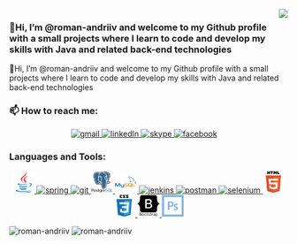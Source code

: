  <img align="right" width="auto" height="230" src="https://user-images.githubusercontent.com/63511356/235300964-351ad8bf-25e9-4c33-a536-fa2f730f2bd5.gif"/> 
 <h3 align="left">👋Hi, I’m @roman-andriiv and welcome to my Github profile with a small projects where I learn to code and develop my skills with Java and related back-end technologies</h3>
👋Hi, I’m @roman-andriiv and welcome to my Github profile with a small projects where I learn to code and develop my skills with Java and related back-end technologies
<h3 align="left">📫 How to reach me:</h3>

<p align="center">
<a href="mailto:roman.andriiv.dev@gmail.com" target="_blank" rel="noreferrer"> 
<img src="https://www.svgrepo.com/show/349379/gmail-old.svg" alt="gmail" width="40" height="40"/> 
</a> 
 
 <a href="https://www.linkedin.com/in/roman-andriiv/" target="_blank" rel="noreferrer"> 
<img src="https://www.svgrepo.com/show/349436/linkedin.svg" alt="linkedIn" width="40" height="40"/> 
</a>
 
<a href="https://join.skype.com/invite/MRfM9105SMBf" target="_blank" rel="noreferrer"> 
<img src="https://www.svgrepo.com/show/349506/skype.svg" alt="skype" width="40" height="40"/> 
</a>
 
  <a href="https://www.facebook.com/r.andriiv" target="_blank" rel="noreferrer"> 
<img src="https://www.svgrepo.com/show/349359/facebook.svg" alt="facebook" width="40" height="40"/> 
</a>

</p>


<h3 align="left">Languages and Tools:</h3>
<p align="center"> 
     <a href="https://www.java.com" target="_blank" rel="noreferrer"> 
    <img src="https://raw.githubusercontent.com/devicons/devicon/master/icons/java/java-original.svg" alt="java" width="40" height="40"/> 
    </a> 
    <a href="https://spring.io/" target="_blank" rel="noreferrer"> 
    <img src="https://www.vectorlogo.zone/logos/springio/springio-icon.svg" alt="spring" width="40" height="40"/> 
    </a> 
     <a href="https://git-scm.com/" target="_blank" rel="noreferrer">
    <img src="https://www.vectorlogo.zone/logos/git-scm/git-scm-icon.svg" alt="git" width="40" height="40"/> 
    </a> 
    <a href="https://www.postgresql.org" target="_blank" rel="noreferrer"> 
    <img src="https://raw.githubusercontent.com/devicons/devicon/master/icons/postgresql/postgresql-original-wordmark.svg" alt="postgresql" width="40" height="40"/>       </a> 
    <a href="https://www.mysql.com/" target="_blank" rel="noreferrer"> 
    <img src="https://raw.githubusercontent.com/devicons/devicon/master/icons/mysql/mysql-original-wordmark.svg" alt="mysql" width="40" height="40"/> 
    </a> 
    <a href="https://www.jenkins.io" target="_blank" rel="noreferrer"> 
    <img src="https://www.vectorlogo.zone/logos/jenkins/jenkins-icon.svg" alt="jenkins" width="40" height="40"/> 
    </a> 
    <a href="https://postman.com" target="_blank" rel="noreferrer"> 
    <img src="https://www.vectorlogo.zone/logos/getpostman/getpostman-icon.svg" alt="postman" width="40" height="40"/> 
    </a>
    <a href="https://www.selenium.dev" target="_blank" rel="noreferrer"> 
    <img src="https://raw.githubusercontent.com/detain/svg-logos/780f25886640cef088af994181646db2f6b1a3f8/svg/selenium-logo.svg" alt="selenium" width="40"                 height="40"/> 
    </a>
    <a href="https://www.w3.org/html/" target="_blank" rel="noreferrer"> 
    <img src="https://raw.githubusercontent.com/devicons/devicon/master/icons/html5/html5-original-wordmark.svg" alt="html5" width="40" height="40"/> 
    </a>
    <a href="https://www.w3schools.com/css/" target="_blank" rel="noreferrer"> 
    <img src="https://raw.githubusercontent.com/devicons/devicon/master/icons/css3/css3-original-wordmark.svg" alt="css3" width="40" height="40"/> 
    </a> 
    <a href="https://getbootstrap.com" target="_blank" rel="noreferrer"> 
    <img src="https://raw.githubusercontent.com/devicons/devicon/master/icons/bootstrap/bootstrap-plain-wordmark.svg" alt="bootstrap" width="40" height="40"/> 
    </a> 
    <a href="https://www.photoshop.com/en" target="_blank" rel="noreferrer"> 
    <img src="https://raw.githubusercontent.com/devicons/devicon/master/icons/photoshop/photoshop-line.svg" alt="photoshop" width="40" height="40"/> 
    </a> 
</p>

<p align = "justify">
<img width="auto" height="190" src="https://github-readme-stats.vercel.app/api/top-langs?username=roman-andriiv&show_icons=true&theme=dracula&locale=en&layout=compact" alt="roman-andriiv" />
<img  width="auto" height="190" src="https://github-readme-stats.vercel.app/api?username=roman-andriiv&show_icons=true&theme=dracula&locale=en" alt="roman-andriiv" />
</p>


